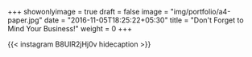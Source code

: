 +++
showonlyimage = true
draft = false
image = "img/portfolio/a4-paper.jpg"
date = "2016-11-05T18:25:22+05:30"
title = "Don't Forget to Mind Your Business!"
weight = 0
+++


{{< instagram B8UlR2jHj0v hidecaption >}}
